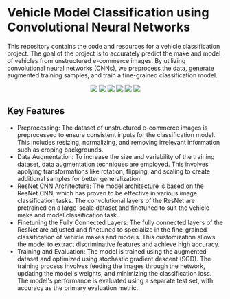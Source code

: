 # Vehicle Model Classification using Convolutional Neural Networks

This repository contains the code and resources for a vehicle classification project. The goal of the project is to accurately predict the make and model of vehicles from unstructured e-commerce images. By utilizing convolutional neural networks (CNNs), we preprocess the data, generate augmented training samples, and train a fine-grained classification model.

<p align="center">
    <a href="https://www.python.org/">
        <img src="https://img.shields.io/badge/Python-3.10%20-%23006400.svg?&style=for-the-badge&logo=Python&logoColor=green" /></a>
    <a href="https://www.tensorflow.org/">
        <img src="https://img.shields.io/badge/Tensorflow%20-%23FF8300.svg?&style=for-the-badge&logo=Tensorflow&logoColor=white" /></a>
    <a href="https://www.tensorflow.org/">
        <img src="https://img.shields.io/badge/Pytorch%20-%23EE4C2C.svg?&style=for-the-badge&logo=Pytorch&logoColor=white" /></a>
    <a href="https://www.docker.com/">
        <img src="https://img.shields.io/badge/Docker%20-%23003F8C.svg?&style=for-the-badge&logo=Docker&logoColor=white" /></a>
    <a href="https://choosealicense.com/licenses/mit/">
        <img src="https://img.shields.io/badge/License-MIT%20-%23212121.svg?&style=for-the-badge&logoColor=green" /></a>
    <a href="https://www.linkedin.com/in/enzo-matias-gonzalez/">
        <img src="https://img.shields.io/badge/LinkedIn%20-%230270AD.svg?&style=for-the-badge&logo=Linkedin&logoColor=white" /></a>
    
</p>

## Key Features

- Preprocessing: The dataset of unstructured e-commerce images is preprocessed to ensure consistent inputs for the classification model. This includes resizing, normalizing, and removing irrelevant information such as croping backgrounds.
- Data Augmentation: To increase the size and variability of the training dataset, data augmentation techniques are employed. This involves applying transformations like rotation, flipping, and scaling to create additional samples for better generalization.
- ResNet CNN Architecture: The model architecture is based on the ResNet CNN, which has proven to be effective in various image classification tasks. The convolutional layers of the ResNet are pretrained on a large-scale dataset and finetuned to suit the vehicle make and model classification task.
- Finetuning the Fully Connected Layers: The fully connected layers of the ResNet are adjusted and finetuned to specialize in the fine-grained classification of vehicle makes and models. This customization allows the model to extract discriminative features and achieve high accuracy.
- Training and Evaluation: The model is trained using the augmented dataset and optimized using stochastic gradient descent (SGD). The training process involves feeding the images through the network, updating the model's weights, and minimizing the classification loss. The model's performance is evaluated using a separate test set, with accuracy as the primary evaluation metric.
